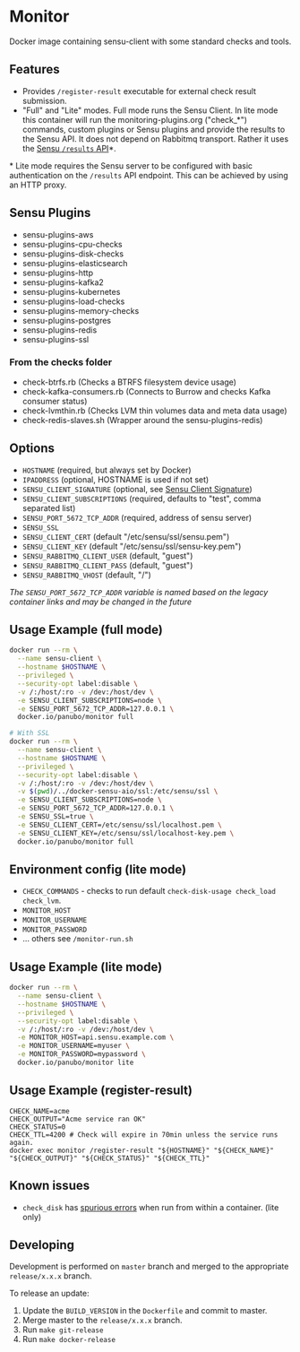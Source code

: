 # Monitor

Docker image containing sensu-client with some standard checks and tools.

## Features

- Provides `/register-result` executable for external check result submission.
- "Full" and "Lite" modes. Full mode runs the Sensu Client. In lite mode this container will run the monitoring-plugins.org ("check_*") commands, custom plugins or Sensu plugins and provide the results to the Sensu API. It does not depend on Rabbitmq transport. Rather it uses the [Sensu `/results` API](https://sensuapp.org/docs/1.0/api/results-api.html#the-results-api-endpoint)\*.

\* Lite mode requires the Sensu server to be configured with basic authentication on the `/results` API endpoint. This can be achieved by using an HTTP proxy.

## Sensu Plugins

* sensu-plugins-aws
* sensu-plugins-cpu-checks
* sensu-plugins-disk-checks
* sensu-plugins-elasticsearch
* sensu-plugins-http
* sensu-plugins-kafka2
* sensu-plugins-kubernetes
* sensu-plugins-load-checks
* sensu-plugins-memory-checks
* sensu-plugins-postgres
* sensu-plugins-redis
* sensu-plugins-ssl

### From the checks folder

* check-btrfs.rb (Checks a BTRFS filesystem device usage)
* check-kafka-consumers.rb (Connects to Burrow and checks Kafka consumer status)
* check-lvmthin.rb (Checks LVM thin volumes data and meta data usage)
* check-redis-slaves.sh (Wrapper around the sensu-plugins-redis)

## Options

* `HOSTNAME` (required, but always set by Docker)
* `IPADDRESS` (optional, HOSTNAME is used if not set)
* `SENSU_CLIENT_SIGNATURE` (optional, see [Sensu Client Signature](https://sensuapp.org/docs/latest/reference/clients.html#client-signature))
* `SENSU_CLIENT_SUBSCRIPTIONS` (required, defaults to "test", comma separated list)
* `SENSU_PORT_5672_TCP_ADDR` (required, address of sensu server)
* `SENSU_SSL`
* `SENSU_CLIENT_CERT` (default "/etc/sensu/ssl/sensu.pem")
* `SENSU_CLIENT_KEY` (default "/etc/sensu/ssl/sensu-key.pem")
* `SENSU_RABBITMQ_CLIENT_USER` (default, "guest")
* `SENSU_RABBITMQ_CLIENT_PASS` (default, "guest")
* `SENSU_RABBITMQ_VHOST` (default, "/")

_The `SENSU_PORT_5672_TCP_ADDR` variable is named based on the legacy container links and may be changed in the future_

## Usage Example (full mode)

```bash
docker run --rm \
  --name sensu-client \
  --hostname $HOSTNAME \
  --privileged \
  --security-opt label:disable \
  -v /:/host/:ro -v /dev:/host/dev \
  -e SENSU_CLIENT_SUBSCRIPTIONS=node \
  -e SENSU_PORT_5672_TCP_ADDR=127.0.0.1 \
  docker.io/panubo/monitor full

# With SSL
docker run --rm \
  --name sensu-client \
  --hostname $HOSTNAME \
  --privileged \
  --security-opt label:disable \
  -v /:/host/:ro -v /dev:/host/dev \
  -v $(pwd)/../docker-sensu-aio/ssl:/etc/sensu/ssl \
  -e SENSU_CLIENT_SUBSCRIPTIONS=node \
  -e SENSU_PORT_5672_TCP_ADDR=127.0.0.1 \
  -e SENSU_SSL=true \
  -e SENSU_CLIENT_CERT=/etc/sensu/ssl/localhost.pem \
  -e SENSU_CLIENT_KEY=/etc/sensu/ssl/localhost-key.pem \
  docker.io/panubo/monitor full
```

## Environment config (lite mode)

- `CHECK_COMMANDS` - checks to run default `check-disk-usage check_load check_lvm`.
- `MONITOR_HOST`
- `MONITOR_USERNAME`
- `MONITOR_PASSWORD`
- ... others see `/monitor-run.sh`

## Usage Example (lite mode)

```bash
docker run --rm \
  --name sensu-client \
  --hostname $HOSTNAME \
  --privileged \
  --security-opt label:disable \
  -v /:/host/:ro -v /dev:/host/dev \
  -e MONITOR_HOST=api.sensu.example.com \
  -e MONITOR_USERNAME=myuser \
  -e MONITOR_PASSWORD=mypassword \
  docker.io/panubo/monitor lite
```

## Usage Example (register-result)

```
CHECK_NAME=acme
CHECK_OUTPUT="Acme service ran OK"
CHECK_STATUS=0
CHECK_TTL=4200 # Check will expire in 70min unless the service runs again.
docker exec monitor /register-result "${HOSTNAME}" "${CHECK_NAME}" "${CHECK_OUTPUT}" "${CHECK_STATUS}" "${CHECK_TTL}"
```

## Known issues

- `check_disk` has [spurious errors](https://github.com/monitoring-plugins/monitoring-plugins/issues/847) when run from within a container. (lite only)

## Developing

Development is performed on `master` branch and merged to the appropriate `release/x.x.x` branch.

To release an update:

1. Update the `BUILD_VERSION` in the `Dockerfile` and commit to master.
2. Merge master to the `release/x.x.x` branch.
3. Run `make git-release`
4. Run `make docker-release`

